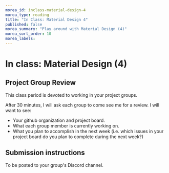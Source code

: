 ```yaml
---
morea_id: inclass-material-design-4
morea_type: reading
title: "In Class: Material Design 4"
published: false
morea_summary: "Play around with Material Design (4)"
morea_sort_order: 10
morea_labels: 
---
```


# In class: Material Design (4)

## Project Group Review

This class period is devoted to working in your project groups.

After 30 minutes, I will ask each group to come see me for a review. I will want to see:

* Your github organization and project board.
* What each group member is currently working on. 
* What you plan to accomplish in the next week (i.e. which issues in your project board do you plan to complete during the next week?)

## Submission instructions

To be posted to your group's Discord channel.
